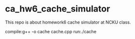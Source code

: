 # ca_hw6_cache_simulator
This repo is about homework6 cache simulator at NCKU class.

compile:g++ -o cache cache.cpp
run:./cache
